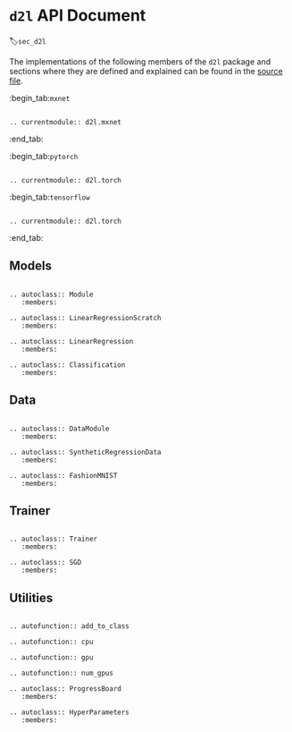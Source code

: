 # `d2l` API Document
:label:`sec_d2l`

The implementations of the following members of the `d2l` package and sections where they are defined and explained can be found in the [source file](https://github.com/d2l-ai/d2l-en/tree/master/d2l).


:begin_tab:`mxnet`

```eval_rst

.. currentmodule:: d2l.mxnet

```

:end_tab:

:begin_tab:`pytorch`

```eval_rst

.. currentmodule:: d2l.torch

```

:begin_tab:`tensorflow`

```eval_rst

.. currentmodule:: d2l.torch

```

:end_tab:

## Models

```eval_rst 

.. autoclass:: Module
   :members: 

.. autoclass:: LinearRegressionScratch
   :members:

.. autoclass:: LinearRegression
   :members:    

.. autoclass:: Classification
   :members:

```

## Data

```eval_rst 

.. autoclass:: DataModule
   :members: 

.. autoclass:: SyntheticRegressionData
   :members: 

.. autoclass:: FashionMNIST
   :members: 

```

## Trainer

```eval_rst 

.. autoclass:: Trainer
   :members: 

.. autoclass:: SGD
   :members: 

```

## Utilities

```eval_rst 

.. autofunction:: add_to_class

.. autofunction:: cpu

.. autofunction:: gpu

.. autofunction:: num_gpus

.. autoclass:: ProgressBoard
   :members: 

.. autoclass:: HyperParameters
   :members:    

```
